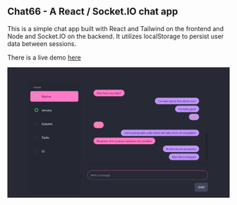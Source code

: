 ## Chat66 - A React / Socket.IO chat app

This is a simple chat app built with React and Tailwind on the frontend and Node and Socket.IO on the backend.
It utilizes localStorage to persist user data between sessions.

There is a live demo [here](http://159.223.99.239/)

![](https://github.com/oryxwhite/chat66/raw/fda9f30551b4e898fab73816bb96bcf6527afc22/client/public/chat66sc.png)

